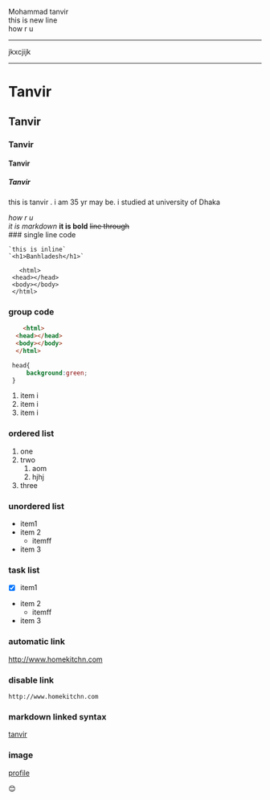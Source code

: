 <!--markdoun tutorial------------>
Mohammad tanvir  
this is new line <br>how r u <hr>
jkxcjijk

---
# Tanvir
## Tanvir
### Tanvir
#### Tanvir
##### Tanvir

<p>this is tanvir . i am 35 yr may be.
i studied at university of Dhaka</p>

<i>how r u</i>   
  _it is markdown_ 
  __it is bold__
  ~~line through~~ <br>
    ### single line code
    
    `this is inline`  
    `<h1>Banhladesh</h1>`  
   

   ```
      <html>  
    <head></head>
    <body></body>
    </html>
   ```
### group code
  ```html
      <html>  
    <head></head>
    <body></body>
    </html>
   ```

   ```css
    head{
        background:green;
    }
   ```
 <ol>
    <li>item i </li>
    <li>item i </li>
    <li>item i </li>
 </ol>

### ordered list
1. one
2. trwo
   1. aom
   2. hjhj
3. three

### unordered list
- item1
- item 2
    - itemff
- item 3

### task list
- [x] item1
- item 2
    - itemff
- item 3

### automatic link
http://www.homekitchn.com

### disable link
`http://www.homekitchn.com`


### markdown linked syntax
[tanvir](http://www.homekitchn.com)

### image
[profile](.images/me.jpg)

😊
